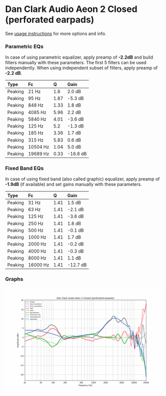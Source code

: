 # Dan Clark Audio Aeon 2 Closed (perforated earpads)
See [usage instructions](https://github.com/jaakkopasanen/AutoEq#usage) for more options and info.

### Parametric EQs
In case of using parametric equalizer, apply preamp of **-2.2dB** and build filters manually
with these parameters. The first 5 filters can be used independently.
When using independent subset of filters, apply preamp of **-2.2 dB**.

| Type    | Fc       |    Q | Gain     |
|:--------|:---------|:-----|:---------|
| Peaking | 21 Hz    | 1.8  | 2.0 dB   |
| Peaking | 95 Hz    | 1.87 | -5.3 dB  |
| Peaking | 848 Hz   | 1.33 | 1.8 dB   |
| Peaking | 4085 Hz  | 5.96 | 2.2 dB   |
| Peaking | 5840 Hz  | 4.01 | -3.6 dB  |
| Peaking | 125 Hz   | 5.2  | -1.3 dB  |
| Peaking | 185 Hz   | 3.36 | 1.7 dB   |
| Peaking | 315 Hz   | 5.83 | 0.6 dB   |
| Peaking | 10504 Hz | 1.04 | 5.0 dB   |
| Peaking | 19689 Hz | 0.33 | -16.8 dB |

### Fixed Band EQs
In case of using fixed band (also called graphic) equalizer, apply preamp of **-1.9dB**
(if available) and set gains manually with these parameters.

| Type    | Fc       |    Q | Gain     |
|:--------|:---------|:-----|:---------|
| Peaking | 31 Hz    | 1.41 | 1.5 dB   |
| Peaking | 63 Hz    | 1.41 | -2.1 dB  |
| Peaking | 125 Hz   | 1.41 | -3.6 dB  |
| Peaking | 250 Hz   | 1.41 | 1.8 dB   |
| Peaking | 500 Hz   | 1.41 | -0.1 dB  |
| Peaking | 1000 Hz  | 1.41 | 1.7 dB   |
| Peaking | 2000 Hz  | 1.41 | -0.2 dB  |
| Peaking | 4000 Hz  | 1.41 | -0.3 dB  |
| Peaking | 8000 Hz  | 1.41 | 1.1 dB   |
| Peaking | 16000 Hz | 1.41 | -12.7 dB |

### Graphs
![](./Dan%20Clark%20Audio%20Aeon%202%20Closed%20(perforated%20earpads).png)